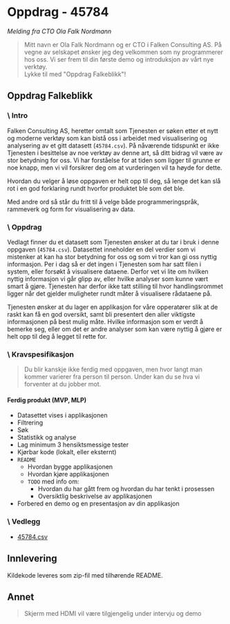# Oppdrag - 45784

_Melding fra CTO Ola Falk Nordmann_
> Mitt navn er Ola Falk Nordmann og er CTO i Falken Consulting AS. På vegne av selskapet ønsker jeg deg velkommen som ny programmerer hos oss. Vi ser frem til din første demo og introduksjon av vårt nye verktøy.<br>
Lykke til med "Oppdrag Falkeblikk"!

## Oppdrag Falkeblikk


### \ Intro
Falken Consulting AS, heretter omtalt som Tjenesten er søken etter et nytt og moderne verktøy som kan bistå oss i arbeidet med visualisering og analysering av et gitt datasett (`45784.csv`). På nåværende tidspunkt er ikke Tjenesten i besittelse av noe verktøy av denne art, så ditt bidrag vil være av stor betydning for oss. Vi har forståelse for at tiden som ligger til grunne er noe knapp, men vi vil forsikrer deg om at vurderingen vil ta høyde for dette.

Hvordan du velger å løse oppgaven er helt opp til deg, så lenge det kan slå rot i en god forklaring rundt hvorfor produktet ble som det ble.

Med andre ord så står du fritt til å velge både programmeringspråk, rammeverk og form for visualisering av data.

### \ Oppdrag
Vedlagt finner du et datasett som Tjenesten ønsker at du tar i bruk i denne oppgaven (`45784.csv`). Datasettet inneholder en del verdier som vi mistenker at kan ha stor betydning for oss og som vi tror kan gi oss nyttig informasjon. Per i dag så er det ingen i Tjenesten som har satt filen i system, eller forsøkt å visualisere dataene. Derfor vet vi lite om hvilken nyttig informasjon vi går glipp av, eller hvilke analyser som kunne vært smart å gjøre. Tjenesten har derfor ikke tatt stilling til hvor handlingsrommet ligger når det gjelder muligheter rundt måter å visualisere rådataene på.

Tjenesten ønsker at du lager en applikasjon for våre opperatører slik at de raskt kan få en god oversikt, samt bli presentert den aller viktigste informasjonen på best mulig måte. Hvilke informasjon som er verdt å bemerke seg, eller om det er andre analyser som kan være nyttig å gjøre er helt opp til deg å legget til rette for.

### \ Kravspesifikasjon
> Du blir kanskje ikke ferdig med oppgaven, men hvor langt man kommer varierer fra person til person. Under kan du se hva vi forventer at du jobber mot.

#### Ferdig produkt (MVP, MLP)
* Datasettet vises i applikasjonen
* Filtrering
* Søk
* Statistikk og analyse
* Lag minimum 3 hensiktsmessige tester
* Kjørbar kode (lokalt, eller eksternt)
* `README`
    * Hvordan bygge applikasjonen
    * Hvordan kjøre applikasjonen
    * `TODO` med info om:
        * Hvordan du har gått frem og hvordan du har tenkt i prosessen
        * Oversiktlig beskrivelse av applikasjonen
* Forbered en demo og en presentasjon av din applikasjon

### \ Vedlegg
* [45784.csv](./45784.csv)

## Innlevering
Kildekode leveres som zip-fil med tilhørende README.

## Annet
> Skjerm med HDMI vil være tilgjengelig under intervju og demo